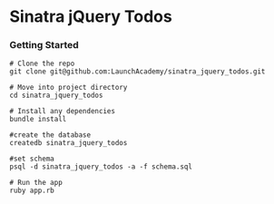 # Sinatra jQuery Todos

### Getting Started

```no-highlight
# Clone the repo
git clone git@github.com:LaunchAcademy/sinatra_jquery_todos.git

# Move into project directory
cd sinatra_jquery_todos

# Install any dependencies
bundle install

#create the database
createdb sinatra_jquery_todos

#set schema
psql -d sinatra_jquery_todos -a -f schema.sql

# Run the app
ruby app.rb
```
